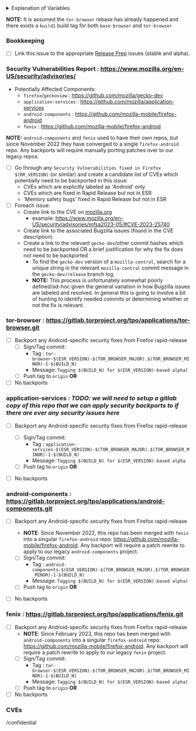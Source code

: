 <details>
  <summary>Explanation of Variables</summary>
- `$(ESR_VERSION)` : the Mozilla defined ESR version, used in various places for building tor-browser tags, labels, etc
  - example : `102.8.0`
- `$(RR_VERSION)` : the Mozilla defined Rapid-Release version; Tor Browser for Android is based off of the `$(ESR_VERSION)`, but Mozilla's Firefox for Android is based off of the `$(RR_VERSION)` so we need to keep track of security vulnerabilities to backport from the monthly Rapid-Release train and our frozen ESR train.
  - example: `110`
- `$(TOR_BROWSER_MAJOR)` : the Tor Browser major version
  - example : `12`
- `$(TOR_BROWSER_MINOR)` : the Tor Browser minor version
  - example : either `0` or `5`; Alpha's is always `(Stable + 5) % 10`
- `$(BUILD_N)` : a project's build revision within a its branch; many of the Firefox-related projects have a `$(BUILD_N)` suffix and may differ between projects even when they contribute to the same build.
  - example : `build1`
</details>

**NOTE:** It is assumed the `tor-browser` rebase has already happened and there exists a `build1` build tag for both `base-browser` and `tor-browser`

### **Bookkeeping**

- [ ] Link this issue to the appropriate [Release Prep](https://gitlab.torproject.org/tpo/applications/tor-browser-build/-/issues/?sort=updated_desc&state=opened&label_name%5B%5D=Release%20Prep) issues (stable and alpha).

### **Security Vulnerabilities Report** : https://www.mozilla.org/en-US/security/advisories/

- Potentially Affected Components:
  - `firefox`/`geckoview` : https://github.com/mozilla/gecko-dev
  - `application-services` : https://github.com/mozilla/application-services
  - `android-components` : https://github.com/mozilla-mobile/firefox-android
  - `fenix` : https://github.com/mozilla-mobile/firefox-android

**NOTE:** `android-components` and `fenix` used to have their own repos, but since November 2022 they have converged to a single `firefox-android` repo. Any backports will require manually porting patches over to our legacy repos.

- [ ] Go through any `Security Vulnerabilities fixed in Firefox $(RR_VERSION)` (or similar) and create a candidate list of CVEs which potentially need to be backported in this issue:
  - CVEs which are explicitly labeled as 'Android' only
  - CVEs which are fixed in Rapid Release but not in ESR
  - 'Memory safety bugs' fixed in Rapid Release but not in ESR
- [ ] Foreach issue:
  - Create link to the CVE on [mozilla.org](https://www.mozilla.org/en-US/security/advisories/)
    - example: https://www.mozilla.org/en-US/security/advisories/mfsa2023-05/#CVE-2023-25740
  - Create link to the associated Bugzilla issues (found in the CVE description)
  - Create a link to the relevant `gecko-dev`/other commit hashes which need to be backported OR a brief justification for why the fix does not need to be backported
    - To find the `gecko-dev` version of a `mozilla-central`, search for a unique string in the relevant `mozilla-central` commit message in the `gecko-dev/release` branch log.
    - **NOTE:** This process is unfortunately somewhat poorly defined/ad-hoc given the general variation in how Bugzilla issues are labeled and resolved. In general this is going to involve a bit of hunting to identify needed commits or determining whether or not the fix is relevant.


### **tor-browser** : https://gitlab.torproject.org/tpo/applications/tor-browser.git
- [ ] Backport any Android-specific security fixes from Firefox rapid-release
  - [ ] Sign/Tag commit:
    - Tag : `tor-browser-$(ESR_VERSION)-$(TOR_BROWSER_MAJOR).$(TOR_BROWSER_MINOR)-1-$(BUILD_N)`
    - Message: `Tagging $(BUILD_N) for $(ESR_VERSION)-based alpha)`
  - [ ] Push tag to `origin`
**OR**
- [ ] No backports

### **application-services** : *TODO: we will need to setup a gitlab copy of this repo that we can apply security backports to if there are ever any security issues here*
- [ ] Backport any Android-specific security fixes from Firefox rapid-release
  - [ ] Sign/Tag commit:
    - Tag : `application-services-$(ESR_VERSION)-$(TOR_BROWSER_MAJOR).$(TOR_BROWSER_MINOR)-1-$(BUILD_N)`
    - Message: `Tagging $(BUILD_N) for $(ESR_VERSION)-based alpha`
  - [ ] Push tag to `origin`
  **OR**
- [ ] No backports


### **android-components** : https://gitlab.torproject.org/tpo/applications/android-components.git
- [ ] Backport any Android-specific security fixes from Firefox rapid-release
  - **NOTE**: Since November 2022, this repo has been merged with `fenix` into a singular `firefox-android` repo: https://github.com/mozilla-mobile/firefox-android. Any backport will require a patch rewrite to apply to our legacy `android-components` project.
  - [ ] Sign/Tag commit:
    - Tag : `android-components-$(ESR_VERSION)-$(TOR_BROWSER_MAJOR).$(TOR_BROWSER_MINOR)-1-$(BUILD_N)`
    - Message: `Tagging $(BUILD_N) for $(ESR_VERSION)-based alpha)`
  - [ ] Push tag to `origin`
**OR**
- [ ] No backports


### **fenix** : https://gitlab.torproject.org/tpo/applications/fenix.git
- [ ] Backport any Android-specific security fixes from Firefox rapid-release
  - **NOTE**: Since February 2023, this repo has been merged with `android-components` into a singular `firefox-android` repo: https://github.com/mozilla-mobile/firefox-android. Any backport will require a patch rewrite to apply to our legacy `fenix` project.
  - [ ] Sign/Tag commit:
    - Tag : `tor-browser-$(ESR_VERSION)-$(TOR_BROWSER_MAJOR).$(TOR_BROWSER_MINOR)-1-$(BUILD_N)`
    - Message: `Tagging $(BUILD_N) for $(ESR_VERSION)-based alpha)`
  - [ ] Push tag to `origin`
**OR**
- [ ] No backports

### CVEs

<!-- Create CVE resolution here -->

/confidential

